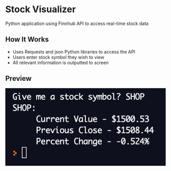 # Stock Visualizer
Python application using Finnhub API to access real-time stock data

## How It Works
* Uses Requests and json Python libraries to access the API
* Users enter stock symbol they wish to view
* All relevant information is outputted to screen

## Preview
![image](VisualizerExample.png)